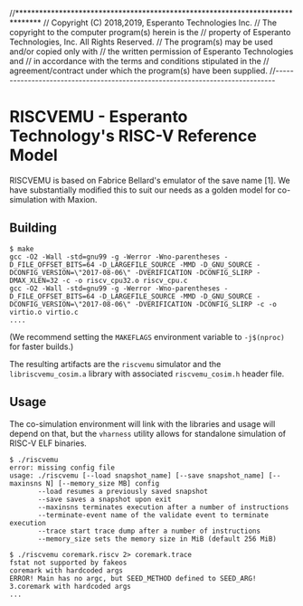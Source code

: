 //******************************************************************************
// Copyright (C) 2018,2019, Esperanto Technologies Inc.
// The copyright to the computer program(s) herein is the
// property of Esperanto Technologies, Inc. All Rights Reserved.
// The program(s) may be used and/or copied only with
// the written permission of Esperanto Technologies and
// in accordance with the terms and conditions stipulated in the
// agreement/contract under which the program(s) have been supplied.
//------------------------------------------------------------------------------

# RISCVEMU - Esperanto Technology's RISC-V Reference Model

RISCVEMU is based on Fabrice Bellard's emulator of the save name [1].  We have substantially modified this to suit our needs as a golden model for co-simulation with Maxion.

## Building

```
$ make
gcc -O2 -Wall -std=gnu99 -g -Werror -Wno-parentheses -D_FILE_OFFSET_BITS=64 -D_LARGEFILE_SOURCE -MMD -D_GNU_SOURCE -DCONFIG_VERSION=\"2017-08-06\" -DVERIFICATION -DCONFIG_SLIRP -DMAX_XLEN=32 -c -o riscv_cpu32.o riscv_cpu.c
gcc -O2 -Wall -std=gnu99 -g -Werror -Wno-parentheses -D_FILE_OFFSET_BITS=64 -D_LARGEFILE_SOURCE -MMD -D_GNU_SOURCE -DCONFIG_VERSION=\"2017-08-06\" -DVERIFICATION -DCONFIG_SLIRP -c -o virtio.o virtio.c
....
```

(We recommend setting the `MAKEFLAGS` environment variable to `-j$(nproc)` for faster builds.)

The resulting artifacts are the `riscvemu` simulator and the `libriscvemu_cosim.a` library with associated `riscvemu_cosim.h` header file.

## Usage

The co-simulation environment will link with the libraries and usage will depend on that, but the `vharness` utility allows for standalone simulation of RISC-V ELF binaries.

```
$ ./riscvemu
error: missing config file
usage: ./riscvemu [--load snapshot_name] [--save snapshot_name] [--maxinsns N] [--memory_size MB] config
       --load resumes a previously saved snapshot
       --save saves a snapshot upon exit
       --maxinsns terminates execution after a number of instructions
       --terminate-event name of the validate event to terminate execution
       --trace start trace dump after a number of instructions
       --memory_size sets the memory size in MiB (default 256 MiB)

$ ./riscvemu coremark.riscv 2> coremark.trace
fstat not supported by fakeos
coremark with hardcoded args
ERROR! Main has no argc, but SEED_METHOD defined to SEED_ARG!
3.coremark with hardcoded args
...
```
